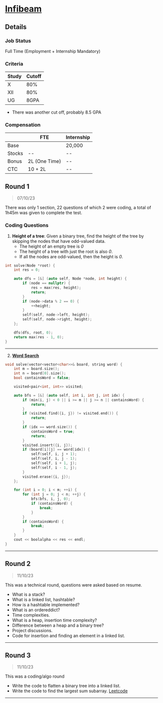 # [Infibeam](www.ia.ooo)

## Details

### Job Status

Full Time (Employment + Internship Mandatory)

### Criteria

| Study | Cutoff |
|-------|--------|
| X     | 80%    |
| XII   | 80%    |
| UG    | 8GPA   |

[comment]: # (Any other details go under this. This is a comment)

- There was another cut off, probably 8.5 GPA

### Compensation

|        | FTE           | Internship |
|--------|---------------|------------|
| Base   |               | 20,000     |
| Stocks | --            | --         |
| Bonus  | 2L (One Time) | --         |
| CTC    | 10 + 2L       | --         |

[comment]: # (Details about the rounds go under this comment.)

## Round 1

> 07/10/23

[comment]: # (Summary of the sections and experience below this comment.)

There was only 1 section, 22 questions of which 2 were coding, a total of 1h45m was given to complete the test.

### Coding Questions

1. **Height of a tree**: Given a binary tree, find the height of the tree by skipping the nodes that have odd-valued data.
    - The height of an empty tree is *0*
    - The height of a tree with just the root is also *0*.
    - If all the nodes are odd-valued, then the height is *0*.

[comment]: # (Add any resources or links or code to this question under this comment.)

```cpp
int solve(Node *root) {
    int res = 0;

    auto dfs = [&] (auto self, Node *node, int height) {
        if (node == nullptr) {
            res = max(res, height);
            return;
        }
        if (node->data % 2 == 0) {
            ++height;
        }
        self(self, node->left, height);
        self(self, node->right, height);
    };

    dfs(dfs, root, 0);
    return max(res - 1, 0);
}
```

---

2. **[Word Search](https://leetcode.com/problems/word-search/)**

[comment]: # (Add any resources or links or code to this question under this comment.)

```cpp
void solve(vector<vector<char>>& board, string word) {
    int m = board.size();
    int n = board[0].size();
    bool containsWord = false;

    visited<pair<int, int>> visited;

    auto bfs = [&] (auto self, int i, int j, int idx) {
        if (min(i, j) < 0 || i >= m || j >= n || containsWord) {
            return;
        }
        if (visited.find({i, j}) != visited.end()) {
            return;
        }
        if (idx == word.size()) {
            containsWord = true;
            return;
        }
        visited.insert({i, j});
        if (board[i][j] == word[idx]) {
            self(self, i, j + 1);
            self(self, i, j - 1);
            self(self, i + 1, j);
            self(self, i - 1, j);
        }
        visited.erase({i, j});
    };

    for (int i = 0; i < m; ++i) {
        for (int j = 0; j < n; ++j) {
            bfs(bfs, i, j, 0);
            if (containsWord) {
                break;
            }
        }
        if (containsWord) {
            break;
        }
    }
    cout << boolalpha << res << endl;
}
```

---

## Round 2

> 11/10/23

This was a technical round, questions were asked based on resume.

- What is a stack?
- What is a linked list, hashtable?
- How is a hashtable implemented?
- What is an ordereddict?
- Time complexities.
- What is a heap, insertion time complexity?
- Difference between a heap and a binary tree?
- Project discussions.
- Code for insertion and finding an element in a linked list.

---

## Round 3

> 11/10/23

This was a coding/algo round

- Write the code to flatten a binary tree into a linked list.
- Write the code to find the largest sum subarray. [Leetcode](https://leetcode.com/problems/maximum-subarray/)

---
